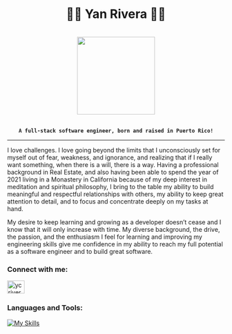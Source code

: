# <h1 align="center">🌊🌴 Yan Rivera 🌴🌊</h1>
<br>
<div id="header" align="center">
  <img src="https://media.giphy.com/media/ZvLUtG6BZkBi0/giphy.gif" width="180"/>
</div>
<br>
<div  align="center"> 
  
**`A full-stack software engineer, born and raised in Puerto Rico!`**
  
</div>

<hr>
<p>I love challenges. I love going beyond the limits that I unconsciously set for myself out of fear, weakness, and ignorance, and realizing that if I really want something, when there is a will, there is a way. Having a professional background in Real Estate, and also having been able to spend the year of 2021 living in a Monastery in California because of my deep interest in meditation and spiritual philosophy, I bring to the table my ability to build meaningful and respectful relationships with others, my ability to keep great attention to detail, and to focus and concentrate deeply on my tasks at hand.</p>

<p>My desire to keep learning and growing as a developer doesn’t cease and I know that it will only increase with time. My diverse background, the drive, the passion, and the enthusiasm I feel for learning and improving my engineering skills give me confidence in my ability to reach my full potential as a software engineer and to build great software.</p>

<h3 align="left">Connect with me:</h3>
<p align="left">
<a href="https://linkedin.com/in/ycrivera" rel="noopener noreferrer" target="blank"><img align="center" src="https://raw.githubusercontent.com/rahuldkjain/github-profile-readme-generator/master/src/images/icons/Social/linked-in-alt.svg" alt="ycrivera" height="30" width="40" /></a>
</p>


### Languages and Tools:
[![My Skills](https://skillicons.dev/icons?i=react,js,redux,postgres,ruby,rails,nodejs,mongodb,express,aws,git,html,css)](https://skillicons.dev)




<!--
**yanrivera19/yanrivera19** is a ✨ _special_ ✨ repository because its `README.md` (this file) appears on your GitHub profile.

Here are some ideas to get you started:

- 🔭 I’m currently working on ...
- 🌱 I’m currently learning ...
- 👯 I’m looking to collaborate on ...
- 🤔 I’m looking for help with ...
- 💬 Ask me about ...
- 📫 How to reach me: ...
- 😄 Pronouns: ...
- ⚡ Fun fact: ...
-->
